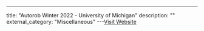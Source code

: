 ---
title: "Autorob Winter 2022 - University of Michigan"
description: ""
external_category: "Miscellaneous"
---[Visit Website](https://m.youtube.com/playlist?list=PLf_SmXJixhnWMMU6_xYW7iS08-7h9kENY)

